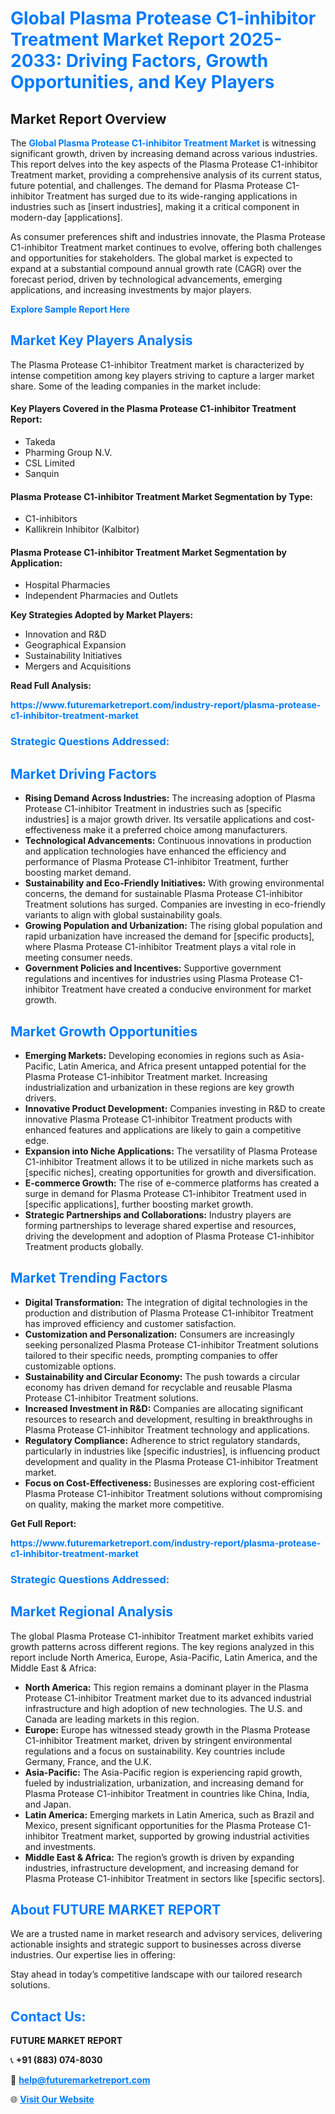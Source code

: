 <h1 style="color: #007BFF;">Global Plasma Protease C1-inhibitor Treatment Market Report 2025-2033: Driving Factors, Growth Opportunities, and Key Players</h1>

<section id="overview">
<h2>Market Report Overview</h2>
<p>The <a href="https://www.futuremarketreport.com/industry-report/plasma-protease-c1-inhibitor-treatment-market" style="color: #007BFF; text-decoration: none;"><strong>Global Plasma Protease C1-inhibitor Treatment Market</strong></a> is witnessing significant growth, driven by increasing demand across various industries. This report delves into the key aspects of the Plasma Protease C1-inhibitor Treatment market, providing a comprehensive analysis of its current status, future potential, and challenges. The demand for Plasma Protease C1-inhibitor Treatment has surged due to its wide-ranging applications in industries such as [insert industries], making it a critical component in modern-day [applications].</p>
<p>As consumer preferences shift and industries innovate, the Plasma Protease C1-inhibitor Treatment market continues to evolve, offering both challenges and opportunities for stakeholders. The global market is expected to expand at a substantial compound annual growth rate (CAGR) over the forecast period, driven by technological advancements, emerging applications, and increasing investments by major players.</p>
</section>

<section id="overview">
<p><a href="https://www.futuremarketreport.com/request-sample/reportId=77140" style="color: #007BFF; text-decoration: none;"><strong>Explore Sample Report Here</strong></a></p>
</section>

<section id="key-players">
<h2 style="color: #007BFF;">Market Key Players Analysis</h2>
<p>The Plasma Protease C1-inhibitor Treatment market is characterized by intense competition among key players striving to capture a larger market share. Some of the leading companies in the market include:</p>
<h4>Key Players Covered in the Plasma Protease C1-inhibitor Treatment Report:</h4>
<ul><li>Takeda</li><li>Pharming Group N.V.</li><li>CSL Limited</li><li>Sanquin</li></ul>
<h4>Plasma Protease C1-inhibitor Treatment Market Segmentation by Type:</h4>
<ul><li>C1-inhibitors</li><li>Kallikrein Inhibitor (Kalbitor)</li></ul>

<h4>Plasma Protease C1-inhibitor Treatment Market Segmentation by Application:</h4>
<ul><li>Hospital Pharmacies</li><li>Independent Pharmacies and Outlets</li></ul>
<p><strong>Key Strategies Adopted by Market Players:</strong></p>
<ul>
<li>Innovation and R&D</li>
<li>Geographical Expansion</li>
<li>Sustainability Initiatives</li>
<li>Mergers and Acquisitions</li>
</ul>
</section>

<section>
<p><strong>Read Full Analysis: </strong></p><a href="https://www.futuremarketreport.com/industry-report/plasma-protease-c1-inhibitor-treatment-market" style="color: #007BFF; text-decoration: none;"><strong>https://www.futuremarketreport.com/industry-report/plasma-protease-c1-inhibitor-treatment-market</strong></a>
<h3 style="color: #007BFF;">Strategic Questions Addressed:</h3>
</section>

<section id="driving-factors">
<h2 style="color: #007BFF;">Market Driving Factors</h2>
<ul>
<li><strong>Rising Demand Across Industries:</strong> The increasing adoption of Plasma Protease C1-inhibitor Treatment in industries such as [specific industries] is a major growth driver. Its versatile applications and cost-effectiveness make it a preferred choice among manufacturers.</li>
<li><strong>Technological Advancements:</strong> Continuous innovations in production and application technologies have enhanced the efficiency and performance of Plasma Protease C1-inhibitor Treatment, further boosting market demand.</li>
<li><strong>Sustainability and Eco-Friendly Initiatives:</strong> With growing environmental concerns, the demand for sustainable Plasma Protease C1-inhibitor Treatment solutions has surged. Companies are investing in eco-friendly variants to align with global sustainability goals.</li>
<li><strong>Growing Population and Urbanization:</strong> The rising global population and rapid urbanization have increased the demand for [specific products], where Plasma Protease C1-inhibitor Treatment plays a vital role in meeting consumer needs.</li>
<li><strong>Government Policies and Incentives:</strong> Supportive government regulations and incentives for industries using Plasma Protease C1-inhibitor Treatment have created a conducive environment for market growth.</li>
</ul>
</section>

<section id="growth-opportunities">
<h2 style="color: #007BFF;">Market Growth Opportunities</h2>
<ul>
<li><strong>Emerging Markets:</strong> Developing economies in regions such as Asia-Pacific, Latin America, and Africa present untapped potential for the Plasma Protease C1-inhibitor Treatment market. Increasing industrialization and urbanization in these regions are key growth drivers.</li>
<li><strong>Innovative Product Development:</strong> Companies investing in R&D to create innovative Plasma Protease C1-inhibitor Treatment products with enhanced features and applications are likely to gain a competitive edge.</li>
<li><strong>Expansion into Niche Applications:</strong> The versatility of Plasma Protease C1-inhibitor Treatment allows it to be utilized in niche markets such as [specific niches], creating opportunities for growth and diversification.</li>
<li><strong>E-commerce Growth:</strong> The rise of e-commerce platforms has created a surge in demand for Plasma Protease C1-inhibitor Treatment used in [specific applications], further boosting market growth.</li>
<li><strong>Strategic Partnerships and Collaborations:</strong> Industry players are forming partnerships to leverage shared expertise and resources, driving the development and adoption of Plasma Protease C1-inhibitor Treatment products globally.</li>
</ul>
</section>

<section id="trending-factors">
<h2 style="color: #007BFF;">Market Trending Factors</h2>
<ul>
<li><strong>Digital Transformation:</strong> The integration of digital technologies in the production and distribution of Plasma Protease C1-inhibitor Treatment has improved efficiency and customer satisfaction.</li>
<li><strong>Customization and Personalization:</strong> Consumers are increasingly seeking personalized Plasma Protease C1-inhibitor Treatment solutions tailored to their specific needs, prompting companies to offer customizable options.</li>
<li><strong>Sustainability and Circular Economy:</strong> The push towards a circular economy has driven demand for recyclable and reusable Plasma Protease C1-inhibitor Treatment solutions.</li>
<li><strong>Increased Investment in R&D:</strong> Companies are allocating significant resources to research and development, resulting in breakthroughs in Plasma Protease C1-inhibitor Treatment technology and applications.</li>
<li><strong>Regulatory Compliance:</strong> Adherence to strict regulatory standards, particularly in industries like [specific industries], is influencing product development and quality in the Plasma Protease C1-inhibitor Treatment market.</li>
<li><strong>Focus on Cost-Effectiveness:</strong> Businesses are exploring cost-efficient Plasma Protease C1-inhibitor Treatment solutions without compromising on quality, making the market more competitive.</li>
</ul>
</section>

<section>
<p><strong>Get Full Report: </strong></p><a href="https://www.futuremarketreport.com/industry-report/plasma-protease-c1-inhibitor-treatment-market" style="color: #007BFF; text-decoration: none;"><strong>https://www.futuremarketreport.com/industry-report/plasma-protease-c1-inhibitor-treatment-market</strong></a>
<h3 style="color: #007BFF;">Strategic Questions Addressed:</h3>
</section>


<section id="regional-analysis">
<h2 style="color: #007BFF;">Market Regional Analysis</h2>
<p>The global Plasma Protease C1-inhibitor Treatment market exhibits varied growth patterns across different regions. The key regions analyzed in this report include North America, Europe, Asia-Pacific, Latin America, and the Middle East & Africa:</p>
<ul>
<li><strong>North America:</strong> This region remains a dominant player in the Plasma Protease C1-inhibitor Treatment market due to its advanced industrial infrastructure and high adoption of new technologies. The U.S. and Canada are leading markets in this region.</li>
<li><strong>Europe:</strong> Europe has witnessed steady growth in the Plasma Protease C1-inhibitor Treatment market, driven by stringent environmental regulations and a focus on sustainability. Key countries include Germany, France, and the U.K.</li>
<li><strong>Asia-Pacific:</strong> The Asia-Pacific region is experiencing rapid growth, fueled by industrialization, urbanization, and increasing demand for Plasma Protease C1-inhibitor Treatment in countries like China, India, and Japan.</li>
<li><strong>Latin America:</strong> Emerging markets in Latin America, such as Brazil and Mexico, present significant opportunities for the Plasma Protease C1-inhibitor Treatment market, supported by growing industrial activities and investments.</li>
<li><strong>Middle East & Africa:</strong> The region’s growth is driven by expanding industries, infrastructure development, and increasing demand for Plasma Protease C1-inhibitor Treatment in sectors like [specific sectors].</li>
</ul>
</section>

<footer>
<h2 style="color: #007BFF;">About FUTURE MARKET REPORT</h2>
<p>We are a trusted name in market research and advisory services, delivering actionable insights and strategic support to businesses across diverse industries. Our expertise lies in offering:</p>

<p>Stay ahead in today’s competitive landscape with our tailored research solutions.</p>

<h2 style="color: #007BFF;">Contact Us:</h2>
<p><strong>FUTURE MARKET REPORT</strong></p>
<p>📞 <strong>+91 (883) 074-8030</strong></p>
<p>📧 <strong><a href="mailto:help@futuremarketreport.com" style="color: #007BFF;">help@futuremarketreport.com</a></strong></p>
<p>🌐 <strong><a href="https://www.futuremarketreport.com/" style="color: #007BFF;">Visit Our Website</a></strong></p>
</footer>